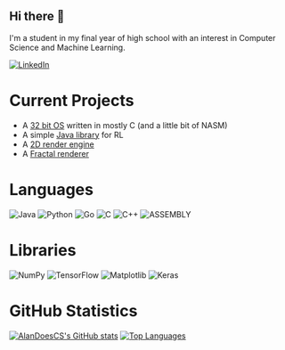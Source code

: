 ## Hi there 👋
I'm a student in my final year of high school with an interest in Computer Science and Machine Learning.

[![LinkedIn](https://img.shields.io/badge/linkedin-%230077B5.svg?style=for-the-badge&logo=linkedin&logoColor=white)](https://www.linkedin.com/in/alan-smith-45a38b314/)

# Current Projects
  - A [32 bit OS](https://github.com/AlanDoesCS/WaffleOS) written in mostly C (and a little bit of NASM)
  - A simple [Java library](https://github.com/AlanDoesCS/Easy-Java-RL-Library) for RL
  - A [2D render engine](https://github.com/AlanDoesCS/Magnesium)
  - A [Fractal renderer](https://github.com/AlanDoesCS/Fractals)

# Languages

![Java](https://img.shields.io/badge/java-%23ED8B00.svg?style=for-the-badge&logo=openjdk&logoColor=white) ![Python](https://img.shields.io/badge/python-3670A0?style=for-the-badge&logo=python&logoColor=ffdd54) ![Go](https://img.shields.io/badge/go-%2300ADD8.svg?style=for-the-badge&logo=go&logoColor=white) ![C](https://img.shields.io/badge/c-%2300599C.svg?style=for-the-badge&logo=c&logoColor=white) ![C++](https://img.shields.io/badge/c++-%2300599C.svg?style=for-the-badge&logo=c%2B%2B&logoColor=white) ![ASSEMBLY](https://img.shields.io/badge/_-ASM-6E4C13.svg?style=for-the-badge)

# Libraries

![NumPy](https://img.shields.io/badge/numpy-%23013243.svg?style=for-the-badge&logo=numpy&logoColor=white) ![TensorFlow](https://img.shields.io/badge/TensorFlow-%23FF6F00.svg?style=for-the-badge&logo=TensorFlow&logoColor=white) ![Matplotlib](https://img.shields.io/badge/Matplotlib-%23ffffff.svg?style=for-the-badge&logo=Matplotlib&logoColor=black) ![Keras](https://img.shields.io/badge/Keras-%23D00000.svg?style=for-the-badge&logo=Keras&logoColor=white)

# GitHub Statistics

[![AlanDoesCS's GitHub stats](https://github-readme-stats.vercel.app/api?username=AlanDoesCS&theme=radical)](https://github.com/AlanDoesCS) [![Top Languages](https://github-readme-stats.vercel.app/api/top-langs/?username=AlanDoesCS&theme=radical)](https://github.com/AlanDoesCS)

